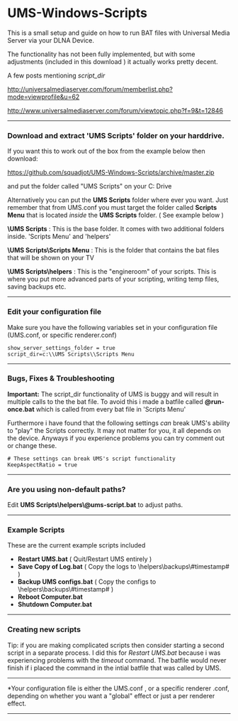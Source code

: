 # UMS-Windows-Scripts
This is a small setup and guide on how to run BAT files with Universal Media Server via your DLNA Device.

The functionality has not been fully implemented, but with some adjustments (included in this download ) it actually works pretty decent.


A few posts mentioning *script_dir*

http://universalmediaserver.com/forum/memberlist.php?mode=viewprofile&u=62

http://www.universalmediaserver.com/forum/viewtopic.php?f=9&t=12846
  
  
---

### Download and extract 'UMS Scripts' folder on your harddrive.
If you want this to work out of the box from the example below then download:

https://github.com/squadjot/UMS-Windows-Scripts/archive/master.zip 

and put the folder called "UMS Scripts" on your C: Drive

Alternatively you can put the **UMS Scripts** folder where ever you want. Just remember that from UMS.conf you must target the folder called **Scripts Menu** that is located *inside* the **UMS Scripts** folder. ( See example below )



**\\UMS Scripts** : This is the base folder. It comes with two additional folders inside. 'Scripts Menu' and 'helpers'


**\\UMS Scripts\\Scripts Menu** : This is the folder that contains the bat files that will be shown on your TV


**\\UMS Scripts\\helpers** : This is the "engineroom" of your scripts. This is where you put more advanced parts of your scripting, writing temp files, saving backups etc.



---

### Edit your configuration file
Make sure you have the following variables set in your configuration file (UMS.conf, or specific renderer.conf)
```
show_server_settings_folder = true
script_dir=c:\\UMS Scripts\\Scripts Menu
```
  
---

### Bugs, Fixes & Troubleshooting 
**Important:** The script_dir functionality of UMS is buggy and will result in multiple calls to the the bat file.
To avoid this i made a batfile called **@run-once.bat** which is called from every bat file in 'Scripts Menu'

Furthermore i have found that the following settings *can* break UMS's ability to "play" the Scripts correctly. 
It may not matter for you, it all depends on the device. Anyways if you experience problems you can try comment out or change these.

```
# These settings can break UMS's script functionality 
KeepAspectRatio = true
```

---

### Are you using non-default paths?
Edit **UMS Scripts\\helpers\\@ums-script.bat** to adjust paths.

---

### Example Scripts
These are the current example scripts included

* **Restart UMS.bat** ( Quit/Restart UMS entirely )
* **Save Copy of Log.bat** ( Copy the logs to \\helpers\\backups\\#timestamp# )
* **Backup UMS configs.bat** ( Copy the configs to \\helpers\\backups\\#timestamp# )
* **Reboot Computer.bat**
* **Shutdown Computer.bat**

---

### Creating new scripts
Tip: if you are making complicated scripts then consider starting a second script in a separate process.
I did this for *Restart UMS.bat* because i was experiencing problems with the *timeout* command. 
The batfile would never finish if i placed the command in the intial batfile that was called by UMS.

---

*Your configuration file is either the UMS.conf , or a specific renderer .conf, 
depending on whether you want a "global" effect or just a per renderer effect.


---
